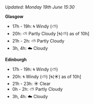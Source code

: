 *Updated: Monday 19th June 15:30*

**Glasgow**

* 17h - 19h: :cyclone: Windy (:partly_sunny:)
* 20h: :partly_sunny: Partly Cloudy [:cyclone:(:partly_sunny:) as of 10h]
* 21h - 2h: :partly_sunny: Partly Cloudy
* 3h, 4h: :cloud: Cloudy

**Edinburgh**

* 17h - 19h: :cyclone: Windy (:partly_sunny:)
* 20h: :cyclone: Windy (:partly_sunny:) [:cyclone:(:sunny:) as of 10h]
* 21h - 23h: :sunny: Clear
* 0h - 2h: :partly_sunny: Partly Cloudy
* 3h, 4h: :cloud: Cloudy
